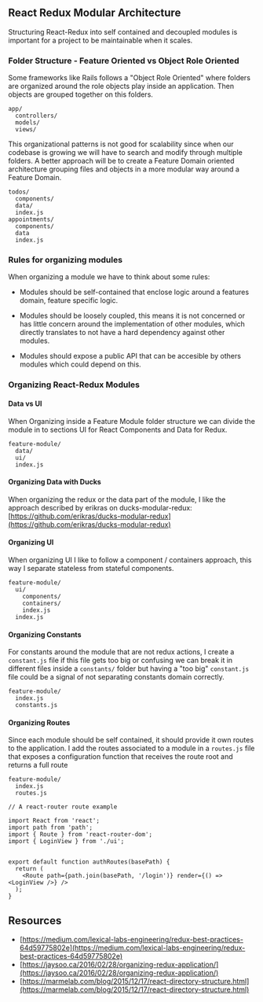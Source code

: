 ## React Redux Modular Architecture

Structuring React-Redux into self contained and decoupled modules is important for a project to be maintainable when it scales.

### Folder Structure - Feature Oriented vs Object Role Oriented

Some frameworks like Rails follows a "Object Role Oriented" where folders are organized around the role objects play inside an application. Then objects are grouped together on this folders.

```
app/
  controllers/
  models/
  views/
```

This organizational patterns is not good for scalability since when our codebase is growing we will have to search and modify through multiple folders. A better approach will be to create a Feature Domain oriented architecture grouping files and objects in a more modular way around a Feature Domain.

```
todos/
  components/
  data/
  index.js
appointments/
  components/
  data
  index.js
```

### Rules for organizing modules

When organizing a module we have to think about some rules:
- Modules should be self-contained that enclose logic around a features domain, feature specific logic.

- Modules should be loosely coupled, this means it is not concerned or has little concern around the implementation of other modules, which directly translates to not have a hard dependency against other modules.

- Modules should expose a public API that can be accesible by others modules which could depend on this.

### Organizing React-Redux Modules

#### Data vs UI

When Organizing inside a Feature Module folder structure we can divide the module in to sections UI for React Components and Data for Redux.

```
feature-module/
  data/
  ui/
  index.js
```

#### Organizing Data with Ducks

When organizing the redux or the data part of the module, I like the approach described by erikras on ducks-modular-redux: [https://github.com/erikras/ducks-modular-redux](https://github.com/erikras/ducks-modular-redux)

#### Organizing UI

When organizing UI I like to follow a component / containers approach, this way I separate stateless from stateful components.

```
feature-module/
  ui/
    components/
    containers/
    index.js
  index.js
```

#### Organizing Constants

For constants around the module that are not redux actions, I create a `constant.js` file if this file gets too big or confusing we can break it in different files inside a `constants/` folder but having a "too big" `constant.js` file could be a signal of not separating constants domain correctly.

```
feature-module/
  index.js
  constants.js
```

#### Organizing Routes

Since each module should be self contained, it should provide it own routes to the application. I add the routes associated to a module in a `routes.js` file that exposes a configuration function that receives the route root and returns a full route

```
feature-module/
  index.js
  routes.js
```

```
// A react-router route example

import React from 'react';
import path from 'path';
import { Route } from 'react-router-dom';
import { LoginView } from './ui';


export default function authRoutes(basePath) {
  return (
    <Route path={path.join(basePath, '/login')} render={() => <LoginView />} />
  );
}
```

## Resources
- [https://medium.com/lexical-labs-engineering/redux-best-practices-64d59775802e](https://medium.com/lexical-labs-engineering/redux-best-practices-64d59775802e)
- [https://jaysoo.ca/2016/02/28/organizing-redux-application/](https://jaysoo.ca/2016/02/28/organizing-redux-application/)
- [https://marmelab.com/blog/2015/12/17/react-directory-structure.html](https://marmelab.com/blog/2015/12/17/react-directory-structure.html)